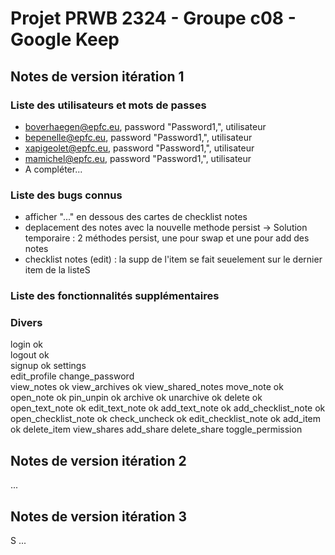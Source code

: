 # Projet PRWB 2324 - Groupe c08 - Google Keep

## Notes de version itération 1 



### Liste des utilisateurs et mots de passes

  * boverhaegen@epfc.eu, password "Password1,", utilisateur
  * bepenelle@epfc.eu, password "Password1,", utilisateur
  * xapigeolet@epfc.eu, password "Password1,", utilisateur
  * mamichel@epfc.eu, password "Password1,", utilisateur
  * A compléter...

### Liste des bugs connus

  * afficher "..." en dessous des cartes de checklist notes
  * deplacement des notes avec la nouvelle methode persist -> Solution temporaire : 2 méthodes persist, une pour swap et une pour add des notes
  * checklist notes (edit) : la supp de l'item se fait seuelement sur le dernier item de la listeS

### Liste des fonctionnalités supplémentaires

### Divers

login               ok                
logout              ok                  
signup              ok
settings            
edit_profile
change_password     
view_notes          ok
view_archives       ok
view_shared_notes
move_note           ok
open_note           ok
pin_unpin           ok
archive             ok
unarchive           ok
delete              ok
open_text_note      ok
edit_text_note      ok
add_text_note       ok
add_checklist_note  ok
open_checklist_note ok
check_uncheck       ok
edit_checklist_note ok
add_item            ok
delete_item
view_shares
add_share
delete_share
toggle_permission

## Notes de version itération 2

...

## Notes de version itération 3 
S
...